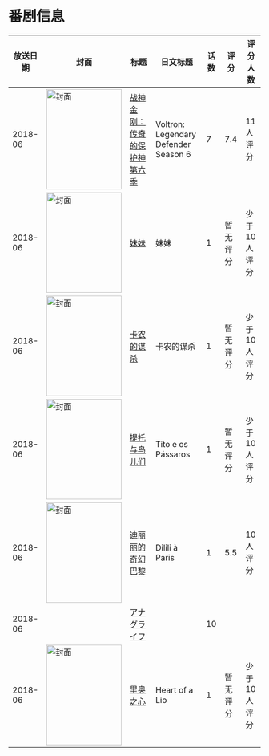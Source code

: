 # 番剧信息

|放送日期|封面|标题|日文标题|话数|评分|评分人数|
|---|---|---|---|---|---|---|
|2018-06|<img src="//lain.bgm.tv/pic/cover/c/26/ba/245742_0089q.jpg" alt="封面" style="width:150px;height:200px;object-fit:cover;">|[战神金刚：传奇的保护神 第六季](https://bangumi.tv/subject/245742)|Voltron: Legendary Defender Season 6|7|7.4|11人评分|
|2018-06|<img src="//lain.bgm.tv/pic/cover/c/57/85/320863_qHiit.jpg" alt="封面" style="width:150px;height:200px;object-fit:cover;">|[妹妹](https://bangumi.tv/subject/320863)|妹妹|1|暂无评分|少于10人评分|
|2018-06|<img src="//lain.bgm.tv/pic/cover/c/b4/5f/321315_7EyYY.jpg" alt="封面" style="width:150px;height:200px;object-fit:cover;">|[卡农的谋杀](https://bangumi.tv/subject/321315)|卡农的谋杀|1|暂无评分|少于10人评分|
|2018-06|<img src="//lain.bgm.tv/pic/cover/c/03/9d/281502_kkkU1.jpg" alt="封面" style="width:150px;height:200px;object-fit:cover;">|[提托与鸟儿们](https://bangumi.tv/subject/281502)|Tito e os Pássaros|1|暂无评分|少于10人评分|
|2018-06|<img src="//lain.bgm.tv/pic/cover/c/bc/f0/296814_8LuuD.jpg" alt="封面" style="width:150px;height:200px;object-fit:cover;">|[迪丽丽的奇幻巴黎](https://bangumi.tv/subject/296814)|Dilili à Paris|1|5.5|10人评分|
|2018-06||[アナグライフ](https://bangumi.tv/subject/378182)||10|||
|2018-06|<img src="//lain.bgm.tv/pic/cover/c/5c/78/481267_E4A19.jpg" alt="封面" style="width:150px;height:200px;object-fit:cover;">|[里奥之心](https://bangumi.tv/subject/481267)|Heart of a Lio|1|暂无评分|少于10人评分|
